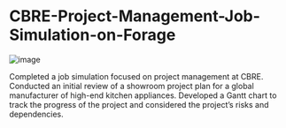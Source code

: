 # CBRE-Project-Management-Job-Simulation-on-Forage
![image](https://github.com/user-attachments/assets/2b81c0eb-4a3a-4c00-b64b-9e310220debb)

 Completed a job simulation focused on project management at CBRE.
 Conducted an initial review of a showroom project plan for a global manufacturer of high-end kitchen appliances.
 Developed a Gantt chart to track the progress of the project and considered the project’s risks and dependencies.

